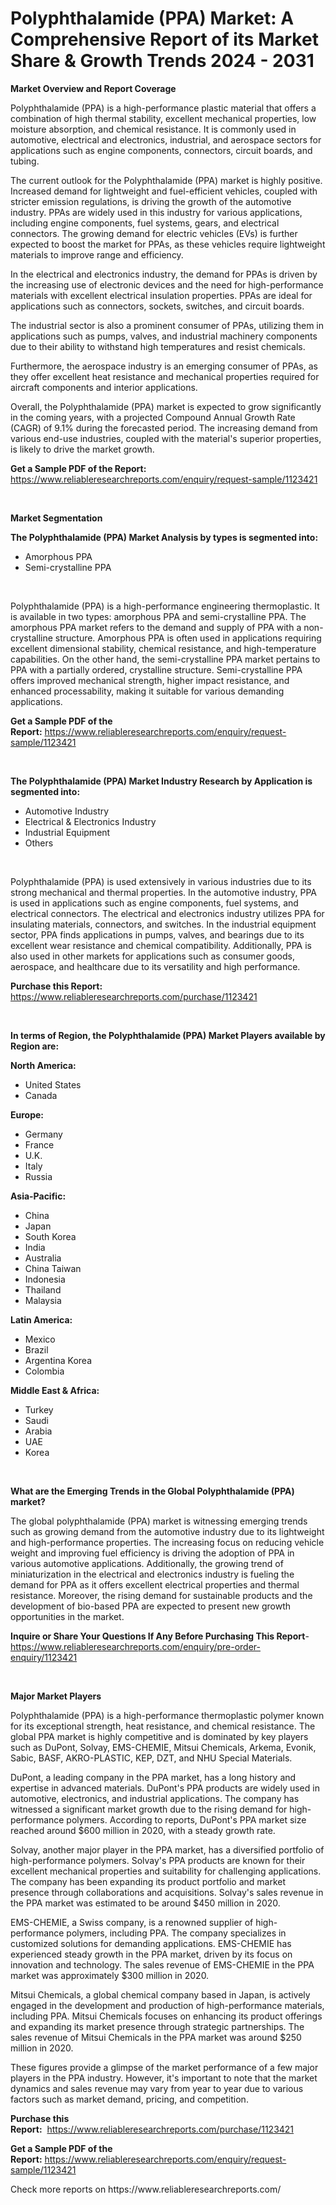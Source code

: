 <p><h1>Polyphthalamide (PPA) Market: A Comprehensive Report of its Market Share & Growth Trends 2024 - 2031</h1></p><p><strong>Market Overview and Report Coverage</strong></p>
<p><p>Polyphthalamide (PPA) is a high-performance plastic material that offers a combination of high thermal stability, excellent mechanical properties, low moisture absorption, and chemical resistance. It is commonly used in automotive, electrical and electronics, industrial, and aerospace sectors for applications such as engine components, connectors, circuit boards, and tubing.</p><p>The current outlook for the Polyphthalamide (PPA) market is highly positive. Increased demand for lightweight and fuel-efficient vehicles, coupled with stricter emission regulations, is driving the growth of the automotive industry. PPAs are widely used in this industry for various applications, including engine components, fuel systems, gears, and electrical connectors. The growing demand for electric vehicles (EVs) is further expected to boost the market for PPAs, as these vehicles require lightweight materials to improve range and efficiency.</p><p>In the electrical and electronics industry, the demand for PPAs is driven by the increasing use of electronic devices and the need for high-performance materials with excellent electrical insulation properties. PPAs are ideal for applications such as connectors, sockets, switches, and circuit boards.</p><p>The industrial sector is also a prominent consumer of PPAs, utilizing them in applications such as pumps, valves, and industrial machinery components due to their ability to withstand high temperatures and resist chemicals.</p><p>Furthermore, the aerospace industry is an emerging consumer of PPAs, as they offer excellent heat resistance and mechanical properties required for aircraft components and interior applications.</p><p>Overall, the Polyphthalamide (PPA) market is expected to grow significantly in the coming years, with a projected Compound Annual Growth Rate (CAGR) of 9.1% during the forecasted period. The increasing demand from various end-use industries, coupled with the material's superior properties, is likely to drive the market growth.</p></p>
<p><strong>Get a Sample PDF of the Report:</strong> <a href="https://www.reliableresearchreports.com/enquiry/request-sample/1123421">https://www.reliableresearchreports.com/enquiry/request-sample/1123421</a></p>
<p>&nbsp;</p>
<p><strong>Market Segmentation</strong></p>
<p><strong>The Polyphthalamide (PPA) Market Analysis by types is segmented into:</strong></p>
<p><ul><li>Amorphous PPA</li><li>Semi-crystalline PPA</li></ul></p>
<p>&nbsp;</p>
<p><p>Polyphthalamide (PPA) is a high-performance engineering thermoplastic. It is available in two types: amorphous PPA and semi-crystalline PPA. The amorphous PPA market refers to the demand and supply of PPA with a non-crystalline structure. Amorphous PPA is often used in applications requiring excellent dimensional stability, chemical resistance, and high-temperature capabilities. On the other hand, the semi-crystalline PPA market pertains to PPA with a partially ordered, crystalline structure. Semi-crystalline PPA offers improved mechanical strength, higher impact resistance, and enhanced processability, making it suitable for various demanding applications.</p></p>
<p><strong>Get a Sample PDF of the Report:</strong>&nbsp;<a href="https://www.reliableresearchreports.com/enquiry/request-sample/1123421">https://www.reliableresearchreports.com/enquiry/request-sample/1123421</a></p>
<p>&nbsp;</p>
<p><strong>The Polyphthalamide (PPA) Market Industry Research by Application is segmented into:</strong></p>
<p><ul><li>Automotive Industry</li><li>Electrical & Electronics Industry</li><li>Industrial Equipment</li><li>Others</li></ul></p>
<p>&nbsp;</p>
<p><p>Polyphthalamide (PPA) is used extensively in various industries due to its strong mechanical and thermal properties. In the automotive industry, PPA is used in applications such as engine components, fuel systems, and electrical connectors. The electrical and electronics industry utilizes PPA for insulating materials, connectors, and switches. In the industrial equipment sector, PPA finds applications in pumps, valves, and bearings due to its excellent wear resistance and chemical compatibility. Additionally, PPA is also used in other markets for applications such as consumer goods, aerospace, and healthcare due to its versatility and high performance.</p></p>
<p><strong>Purchase this Report:</strong>&nbsp; <a href="https://www.reliableresearchreports.com/purchase/1123421">https://www.reliableresearchreports.com/purchase/1123421</a></p>
<p>&nbsp;</p>
<p><strong>In terms of Region, the Polyphthalamide (PPA) Market Players available by Region are:</strong></p>
<p>
    <p> <strong> North America: </strong>
        <ul>
            <li>United States</li>
            <li>Canada</li>
        </ul>
        </p> 
    <p> <strong> Europe: </strong>
        <ul>
            <li>Germany</li>
            <li>France</li>
            <li>U.K.</li>
            <li>Italy</li>
            <li>Russia</li>
        </ul>
        </p> 
    <p> <strong> Asia-Pacific: </strong>
        <ul>
            <li>China</li>
            <li>Japan</li>
            <li>South Korea</li>
            <li>India</li>
            <li>Australia</li>
            <li>China Taiwan</li>
            <li>Indonesia</li>
            <li>Thailand</li>
            <li>Malaysia</li>
        </ul>
        </p> 
    <p> <strong> Latin America: </strong>
        <ul>
            <li>Mexico</li>
            <li>Brazil</li>
            <li>Argentina Korea</li>
            <li>Colombia</li>
        </ul>
        </p> 
    <p> <strong> Middle East & Africa: </strong>
        <ul>
            <li>Turkey</li>
            <li>Saudi</li>
            <li>Arabia</li>
            <li>UAE</li>
            <li>Korea</li>
        </ul>
    </p>
    </p>
<p>&nbsp;</p>
<p><strong>What are the Emerging Trends in the Global Polyphthalamide (PPA) market?</strong></p>
<p><p>The global polyphthalamide (PPA) market is witnessing emerging trends such as growing demand from the automotive industry due to its lightweight and high-performance properties. The increasing focus on reducing vehicle weight and improving fuel efficiency is driving the adoption of PPA in various automotive applications. Additionally, the growing trend of miniaturization in the electrical and electronics industry is fueling the demand for PPA as it offers excellent electrical properties and thermal resistance. Moreover, the rising demand for sustainable products and the development of bio-based PPA are expected to present new growth opportunities in the market.</p></p>
<p><strong>Inquire or Share Your Questions If Any Before Purchasing This Report</strong>- <a href="https://www.reliableresearchreports.com/enquiry/pre-order-enquiry/1123421">https://www.reliableresearchreports.com/enquiry/pre-order-enquiry/1123421</a></p>
<p>&nbsp;</p>
<p><strong>Major Market Players</strong></p>
<p><p>Polyphthalamide (PPA) is a high-performance thermoplastic polymer known for its exceptional strength, heat resistance, and chemical resistance. The global PPA market is highly competitive and is dominated by key players such as DuPont, Solvay, EMS-CHEMIE, Mitsui Chemicals, Arkema, Evonik, Sabic, BASF, AKRO-PLASTIC, KEP, DZT, and NHU Special Materials.</p><p>DuPont, a leading company in the PPA market, has a long history and expertise in advanced materials. DuPont's PPA products are widely used in automotive, electronics, and industrial applications. The company has witnessed a significant market growth due to the rising demand for high-performance polymers. According to reports, DuPont's PPA market size reached around $600 million in 2020, with a steady growth rate.</p><p>Solvay, another major player in the PPA market, has a diversified portfolio of high-performance polymers. Solvay's PPA products are known for their excellent mechanical properties and suitability for challenging applications. The company has been expanding its product portfolio and market presence through collaborations and acquisitions. Solvay's sales revenue in the PPA market was estimated to be around $450 million in 2020.</p><p>EMS-CHEMIE, a Swiss company, is a renowned supplier of high-performance polymers, including PPA. The company specializes in customized solutions for demanding applications. EMS-CHEMIE has experienced steady growth in the PPA market, driven by its focus on innovation and technology. The sales revenue of EMS-CHEMIE in the PPA market was approximately $300 million in 2020.</p><p>Mitsui Chemicals, a global chemical company based in Japan, is actively engaged in the development and production of high-performance materials, including PPA. Mitsui Chemicals focuses on enhancing its product offerings and expanding its market presence through strategic partnerships. The sales revenue of Mitsui Chemicals in the PPA market was around $250 million in 2020.</p><p>These figures provide a glimpse of the market performance of a few major players in the PPA industry. However, it's important to note that the market dynamics and sales revenue may vary from year to year due to various factors such as market demand, pricing, and competition.</p></p>
<p><strong>Purchase this Report:</strong>&nbsp;&nbsp;<a href="https://www.reliableresearchreports.com/purchase/1123421">https://www.reliableresearchreports.com/purchase/1123421</a></p>
<p></p>
<p><strong>Get a Sample PDF of the Report:</strong>&nbsp;<a href="https://www.reliableresearchreports.com/enquiry/request-sample/1123421">https://www.reliableresearchreports.com/enquiry/request-sample/1123421</a></p>
<p>Check more reports on https://www.reliableresearchreports.com/</p>